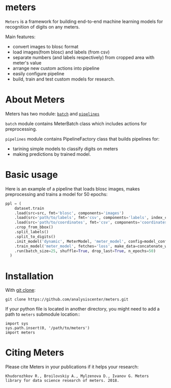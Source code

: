 # meters

`Meters` is a framework for building end-to-end machine learning models for recognition of digits on any meters.

Main features:

* convert images to blosc format
* load images(from blosc) and labels (from csv)
* separate numbers (and labels respectively) from cropped area with meter's value
* arrange new custom actions into pipeline
* easily configure pipeline
* build, train and test custom models for research.

# About Meters

Meters has two module: [``batch``](https://github.com/analysiscenter/meters/tree/master/meters/batch) and [``pipelines``](https://github.com/analysiscenter/meters/tree/master/meters/pipelines)

``batch`` module contains MeterBatch class which includes actions for preprocessing.

``pipelines`` module contains PipelineFactory class that builds pipelines for:
  
  * tarining simple models to classify digits on meters
  * making predictions by trained model.

# Basic usage

Here is an example of a pipeline that loads blosc images, makes preprocessing and trains a model for 50 epochs:
```python
ppl = (
    dataset.train
    .load(src=src, fmt='blosc', components='images')
    .load(src='path/to/labels', fmt='csv', components='labels', index_col='file_name')
    .load(src='path/to/coordinates', fmt='csv', components='coordinates', index_col='file_name')
    .crop_from_bbox()
    .split_labels()
    .split_to_digits()
    .init_model('dynamic', MeterModel, 'meter_model', config=model_config)
    .train_model('meter_model', fetches='loss', make_data=concatenate_water, save_to=V('loss'), mode='a')
    .run(batch_size=25, shuffle=True, drop_last=True, n_epochs=50)
  )
```

# Installation

With [git clone](https://git-scm.com/docs/git-clone):

    git clone https://github.com/analysiscenter/meters.git

If your python file is located in another directory, you might need to add a path to `meters` submodule location::

    import sys
    sys.path.insert(0, '/path/to/meters')
    import meters

# Citing Meters

Please cite Meters in your publications if it helps your research:

``Khudorozhkov R., Broilovskiy A., Mylzenova D., Ivanov G. Meters library for data science research of meters. 2018.``
